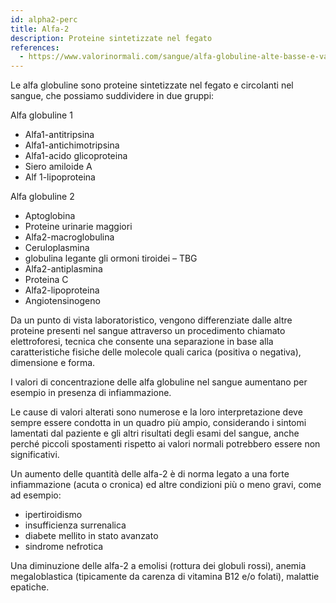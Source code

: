 ```yaml
---
id: alpha2-perc
title: Alfa-2
description: Proteine sintetizzate nel fegato
references:
  - https://www.valorinormali.com/sangue/alfa-globuline-alte-basse-e-valori-normali/"
---
```


Le alfa globuline sono proteine sintetizzate nel fegato e circolanti nel sangue, che possiamo suddividere in due gruppi:

Alfa globuline 1

- Alfa1-antitripsina
- Alfa1-antichimotripsina
- Alfa1-acido glicoproteina
- Siero amiloide A
- Alf 1-lipoproteina

Alfa globuline 2

- Aptoglobina
- Proteine urinarie maggiori
- Alfa2-macroglobulina
- Ceruloplasmina
- globulina legante gli ormoni tiroidei – TBG
- Alfa2-antiplasmina
- Proteina C
- Alfa2-lipoproteina
- Angiotensinogeno

Da un punto di vista laboratoristico, vengono differenziate dalle altre proteine presenti nel sangue attraverso un procedimento chiamato elettroforesi, tecnica che consente una separazione in base alla caratteristiche fisiche delle molecole quali carica (positiva o negativa), dimensione e forma.

I valori di concentrazione delle alfa globuline nel sangue aumentano per esempio in presenza di infiammazione.

Le cause di valori alterati sono numerose e la loro interpretazione deve sempre essere condotta in un quadro più ampio, considerando i sintomi lamentati dal paziente e gli altri risultati degli esami del sangue, anche perché piccoli spostamenti rispetto ai valori normali potrebbero essere non significativi.

Un aumento delle quantità delle alfa-2 è di norma legato a una forte infiammazione (acuta o cronica) ed altre condizioni più o meno gravi, come ad esempio:

- ipertiroidismo
- insufficienza surrenalica
- diabete mellito in stato avanzato
- sindrome nefrotica

Una diminuzione delle alfa-2 a emolisi (rottura dei globuli rossi), anemia megaloblastica (tipicamente da carenza di vitamina B12 e/o folati), malattie epatiche.
